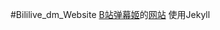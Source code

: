 #Bililive_dm_Website
[B站弹幕姬](https://github.com/copyliu/bililive_dm/)的[网站](http://page.danmuji.cn)
使用Jekyll